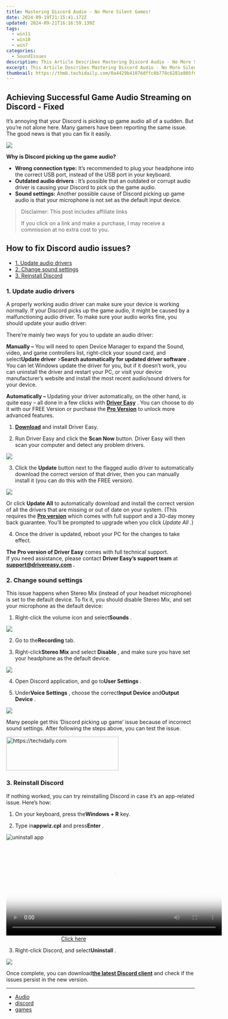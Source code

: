 ```yaml
---
title: Mastering Discord Audio - No More Silent Games!
date: 2024-09-19T21:15:41.172Z
updated: 2024-09-21T16:16:59.139Z
tags:
  - win11
  - win10
  - win7
categories:
  - SoundIssues
description: This Article Describes Mastering Discord Audio - No More Silent Games!
excerpt: This Article Describes Mastering Discord Audio - No More Silent Games!
thumbnail: https://thmb.techidaily.com/0a4429b41076dffc8b778c6281e805f6a7937a0d2383fe5591ff482b234f870f.jpg
---
```


## Achieving Successful Game Audio Streaming on Discord - Fixed

It’s annoying that your Discord is picking up game audio all of a sudden. But you’re not alone here. Many gamers have been reporting the same issue. The good news is that you can fix it easily.

![](https://images.drivereasy.com/wp-content/uploads/2021/05/discord-game-edited.jpg)

**Why is Discord picking up the game audio?**

* **Wrong connection type:** It’s recommended to plug your headphone into the correct USB port, instead of the USB port in your keyboard.
* **Outdated audio drivers** : It’s possible that an outdated or corrupt audio driver is causing your Discord to pick up the game audio.
* **Sound settings:** Another possible cause of Discord picking up game audio is that your microphone is not set as the default input device.

>  Disclaimer: This post includes affiliate links
>
>  If you click on a link and make a purchase, I may receive a commission at no extra cost to you.
>

## How to fix Discord audio issues?

* [1. Update audio drivers](https://tools.techidaily.com/drivereasy/download/)
* [2. Change sound settings](https://tools.techidaily.com/drivereasy/download/)
* [3. Reinstall Discord](https://tools.techidaily.com/drivereasy/download/)

### 1\. Update audio drivers

 A properly working audio driver can make sure your device is working normally. If your Discord picks up the game audio, it might be caused by a malfunctioning audio driver. To make sure your audio works fine, you should update your audio driver:

There’re mainly two ways for you to update an audio driver:

**Manually –** You will need to open Device Manager to expand the Sound, video, and game controllers list, right-click your sound card, and select**Update driver** \>**Search automatically for updated driver software** . You can let Windows update the driver for you, but if it doesn’t work, you can uninstall the driver and restart your PC, or visit your device manufacturer’s website and install the most recent audio/sound drivers for your device.

**Automatically –** Updating your driver automatically, on the other hand, is quite easy – all done in a few clicks with **[Driver Easy](https://tools.techidaily.com/drivereasy/download/)**  . You can choose to do it with our FREE Version or purchase the **[Pro Version](https://tools.techidaily.com/drivereasy/download/)**  to unlock more advanced features.

 1) **[Download](https://tools.techidaily.com/drivereasy/download/) [](https://tools.techidaily.com/drivereasy/download/)**  and install Driver Easy.

 2) Run Driver Easy and click the **Scan Now** button. Driver Easy will then scan your computer and detect any problem drivers.

![](https://images.drivereasy.com/wp-content/uploads/2020/12/Scan-now-1.jpg)

 3) Click the **Update** button next to the flagged audio driver to automatically download the correct version of that driver, then you can manually install it (you can do this with the FREE version).

![](https://images.drivereasy.com/wp-content/uploads/2021/05/driver-1.jpeg)

 Or click **Update All** to automatically download and install the correct version of all the drivers that are missing or out of date on your system. (This requires the **[Pro version](https://tools.techidaily.com/drivereasy/download/)**  which comes with full support and a 30-day money back guarantee. You’ll be prompted to upgrade when you click _Update All_ .)

 4) Once the driver is updated, reboot your PC for the changes to take effect.

**The Pro version of Driver Easy** comes with full technical support.  
 If you need assistance, please contact **Driver Easy’s support team** at **[support@drivereasy.com](https://tools.techidaily.com/drivereasy/download/) .**

### 2\. Change sound settings

 This issue happens when Stereo Mix (instead of your headset microphone) is set to the default device. To fix it, you should disable Stereo Mix, and set your microphone as the default device:

 1) Right-click the volume icon and select**Sounds** .

![](https://images.drivereasy.com/wp-content/uploads/2021/01/sounds.jpg)

 2) Go to the**Recording** tab.

 3) Right-click**Stereo Mix** and select **Disable** , and make sure you have set your headphone as the default device.

![](https://images.drivereasy.com/wp-content/uploads/2021/05/disable.jpg)

 4) Open Discord application, and go to**User Settings** .

 5) Under**Voice Settings** , choose the correct**Input Device** and**Output Device** .

![](https://images.drivereasy.com/wp-content/uploads/2021/05/discord-settings-1200x320.png)

 Many people get this ‘Discord picking up game’ issue because of incorrect sound settings. After following the steps above, you can test the issue.

<!-- affiliate ads begin -->
<a href="https://aligracehair.sjv.io/c/5597632/1997690/19272" target="_top" id="1997690">
  <img src="//a.impactradius-go.com/display-ad/19272-1997690" border="0" alt="https://techidaily.com" width="300" height="90"/>
</a>
<img height="0" width="0" src="https://aligracehair.sjv.io/i/5597632/1997690/19272" style="position:absolute;visibility:hidden;" border="0" />
<!-- affiliate ads end -->

### 3\. Reinstall Discord

 If nothing worked, you can try reinstalling Discord in case it’s an app-related issue. Here’s how:

 1) On your keyboard, press the**Windows + R** key.

 2) Type in**appwiz.cpl** and press**Enter** .

![uninstall app](https://images.drivereasy.com/wp-content/uploads/2021/01/appwiz.cpl_.jpg)

<!-- affiliate ads begin -->
<span id="1982570">
					<video width="576" height="240" style="cursor:pointer"
           poster="//a.impactradius-go.com/display-clicktoplayimage/1982570.png"
           onclick="if(!this.playClicked){this.play();this.setAttribute('controls',true);this.playClicked=true;}">
	   <source src="//a.impactradius-go.com/display-ad/22993-1982570">
	   <img src="//a.impactradius-go.com/display-clicktoplayimage/1982570.png" style="border: none; height: 100%; width: 100%; object-fit: contain">
	</video>
	<div style="width:360px;text-align:center"><a href="javascript:window.open(decodeURIComponent('https%3A%2F%2Fhomestyler.sjv.io%2Fc%2F5597632%2F1982570%2F22993'), '_blank');void(0);">Click here</a></div>
</span>
<img height="0" width="0" src="https://imp.pxf.io/i/5597632/1982570/22993" style="position:absolute;visibility:hidden;" border="0" />
<!-- affiliate ads end -->

 3) Right-click Discord, and select**Uninstall** .

![](https://images.drivereasy.com/wp-content/uploads/2019/12/uninstall-discord.jpg)

 Once complete, you can download[**the latest Discord client**](https://discord.com/brand-new) and check if the issues persist in the new version.

---

* [Audio](https://tools.techidaily.com/drivereasy/download/)
* [discord](https://tools.techidaily.com/drivereasy/download/)
* [games](https://tools.techidaily.com/drivereasy/download/)

<ins class="adsbygoogle"
     style="display:block"
     data-ad-format="autorelaxed"
     data-ad-client="ca-pub-7571918770474297"
     data-ad-slot="1223367746"></ins>

<ins class="adsbygoogle"
     style="display:block"
     data-ad-client="ca-pub-7571918770474297"
     data-ad-slot="8358498916"
     data-ad-format="auto"
     data-full-width-responsive="true"></ins>




